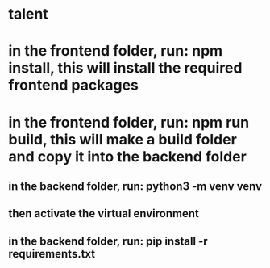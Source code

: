 # talent

# in the frontend folder, run: npm install, this will install the required frontend packages
# in the frontend folder, run: npm run build, this will make a build folder and copy it into the backend folder
## in the backend folder, run: python3 -m venv venv
## then activate the virtual environment
## in the  backend folder, run: pip install -r requirements.txt
